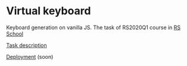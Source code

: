 # Virtual keyboard

Keyboard generation on vanilla JS. The task of RS2020Q1 course in [RS School](https://rs.school/)

[Task description](https://github.com/rolling-scopes-school/tasks/blob/master/tasks/codejam-virtual-keyboard.md)

[Deployment]() (soon)
